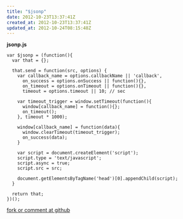 ```yaml
---
title: "$jsonp"
date: 2012-10-23T13:37:41Z
created_at: 2012-10-23T13:37:41Z
updated_at: 2012-10-24T08:15:48Z
---
```


<strong>jsonp.js</strong>

    var $jsonp = (function(){
      var that = {};
    
      that.send = function(src, options) {
        var callback_name = options.callbackName || 'callback',
          on_success = options.onSuccess || function(){},
          on_timeout = options.onTimeout || function(){},
          timeout = options.timeout || 10; // sec
    
        var timeout_trigger = window.setTimeout(function(){
          window[callback_name] = function(){};
          on_timeout();
        }, timeout * 1000);
    
        window[callback_name] = function(data){
          window.clearTimeout(timeout_trigger);
          on_success(data);
        }
    
        var script = document.createElement('script');
        script.type = 'text/javascript';
        script.async = true;
        script.src = src;
    
        document.getElementsByTagName('head')[0].appendChild(script);
      }
    
      return that;
    })();


[fork or comment at github](https://gist.github.com/3938785)
